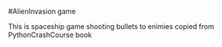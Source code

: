 #AlienInvasion game

This is spaceship game shooting bullets to enimies
copied from PythonCrashCourse book